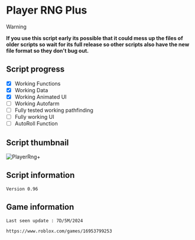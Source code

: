 # Player RNG Plus
> [!WARNING]
> **If you use this script early its possible that it could mess up the files of older scripts so wait for its full release so other scripts also have the new file format so they don't bug out.**
## Script progress
- [x] Working Functions
- [x] Working Data
- [x] Working Animated UI
- [ ] Working Autofarm
- [ ] Fully tested working pathfinding
- [ ] Fully working UI
- [ ] AutoRoll Function
## Script thumbnail
![PlayerRng+](https://github.com/NaikoScript/Player-RNG-Plus/assets/107273752/9a29f334-47b7-4e11-bdf3-da7209eb2fd5)
## Script information
`Version 0.96`
## Game information
`Last seen update : 7D/5M/2024`
```
https://www.roblox.com/games/16953799253
```
